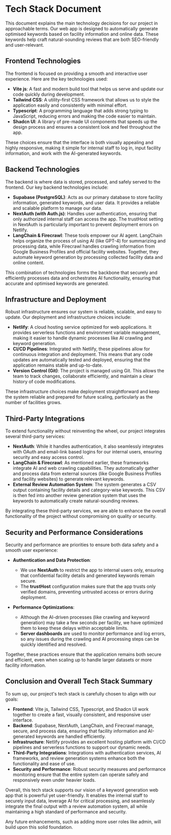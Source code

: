 # Tech Stack Document

This document explains the main technology decisions for our project in approachable terms. Our web app is designed to automatically generate optimised keywords based on facility information and online data. These keywords help craft natural-sounding reviews that are both SEO-friendly and user-relevant.

## Frontend Technologies

The frontend is focused on providing a smooth and interactive user experience. Here are the key technologies used:

- **Vite js**: A fast and modern build tool that helps us serve and update our code quickly during development.
- **Tailwind CSS**: A utility-first CSS framework that allows us to style the application easily and consistently with minimal effort.
- **Typescript**: A programming language that adds strong typing to JavaScript, reducing errors and making the code easier to maintain.
- **Shadcn UI**: A library of pre-made UI components that speeds up the design process and ensures a consistent look and feel throughout the app.

These choices ensure that the interface is both visually appealing and highly responsive, making it simple for internal staff to log in, input facility information, and work with the AI-generated keywords.

## Backend Technologies

The backend is where data is stored, processed, and safely served to the frontend. Our key backend technologies include:

- **Supabase (PostgreSQL)**: Acts as our primary database to store facility information, generated keywords, and user data. It provides a reliable and scalable platform to manage our data.
- **NextAuth (with Auth.js)**: Handles user authentication, ensuring that only authorized internal staff can access the app. The trustHost setting in NextAuth is particularly important to prevent deployment errors on Netlify.
- **LangChain & Firecrawl**: These tools empower our AI agent. LangChain helps organize the process of using AI (like GPT-4) for summarizing and processing data, while Firecrawl handles crawling information from Google Business Profiles and official facility websites. Together, they automate keyword generation by processing collected facility data and online content.

This combination of technologies forms the backbone that securely and efficiently processes data and orchestrates AI functionality, ensuring that accurate and optimised keywords are generated.

## Infrastructure and Deployment

Robust infrastructure ensures our system is reliable, scalable, and easy to update. Our deployment and infrastructure choices include:

- **Netlify**: A cloud hosting service optimized for web applications. It provides serverless functions and environment variable management, making it easier to handle dynamic processes like AI crawling and keyword generation.
- **CI/CD Pipelines**: Integrated with Netlify, these pipelines allow for continuous integration and deployment. This means that any code updates are automatically tested and deployed, ensuring that the application remains stable and up-to-date.
- **Version Control (Git)**: The project is managed using Git. This allows the team to track changes, collaborate efficiently, and maintain a clear history of code modifications.

These infrastructure choices make deployment straightforward and keep the system reliable and prepared for future scaling, particularly as the number of facilities grows.

## Third-Party Integrations

To extend functionality without reinventing the wheel, our project integrates several third-party services:

- **NextAuth**: While it handles authentication, it also seamlessly integrates with OAuth and email-link based logins for our internal users, ensuring security and easy access control.
- **LangChain & Firecrawl**: As mentioned earlier, these frameworks integrate AI and web crawling capabilities. They automatically gather and process data from external sources (like Google Business Profiles and facility websites) to generate relevant keywords.
- **External Review Automation System**: The system generates a CSV output containing facility details and category-wise keywords. This CSV is then fed into another review generation system that uses the keywords to automatically create natural-sounding reviews.

By integrating these third-party services, we are able to enhance the overall functionality of the project without compromising on quality or security.

## Security and Performance Considerations

Security and performance are priorities to ensure both data safety and a smooth user experience:

- **Authentication and Data Protection**:
  - We use **NextAuth** to restrict the app to internal users only, ensuring that confidential facility details and generated keywords remain secure.
  - The **trustHost** configuration makes sure that the app trusts only verified domains, preventing untrusted access or errors during deployment.

- **Performance Optimizations**:
  - Although the AI-driven processes (like crawling and keyword generation) may take a few seconds per facility, we have optimized them to keep these delays within acceptable limits.
  - **Server dashboards** are used to monitor performance and log errors, so any issues during the crawling and AI processing steps can be quickly identified and resolved.

Together, these practices ensure that the application remains both secure and efficient, even when scaling up to handle larger datasets or more facility information.

## Conclusion and Overall Tech Stack Summary

To sum up, our project's tech stack is carefully chosen to align with our goals:

- **Frontend**: Vite js, Tailwind CSS, Typescript, and Shadcn UI work together to create a fast, visually consistent, and responsive user interface.
- **Backend**: Supabase, NextAuth, LangChain, and Firecrawl manage, secure, and process data, ensuring that facility information and AI-generated keywords are handled efficiently.
- **Infrastructure**: Netlify provides an excellent hosting platform with CI/CD pipelines and serverless functions to support our dynamic needs.
- **Third-Party Integrations**: Integrations with authentication services, AI frameworks, and review generation systems enhance both the functionality and ease of use.
- **Security and Performance**: Robust security measures and performance monitoring ensure that the entire system can operate safely and responsively even under heavier loads.

Overall, this tech stack supports our vision of a keyword generation web app that is powerful yet user-friendly. It enables the internal staff to securely input data, leverage AI for critical processing, and seamlessly integrate the final output with a review automation system, all while maintaining a high standard of performance and security.

Any future enhancements, such as adding more user roles like admin, will build upon this solid foundation.